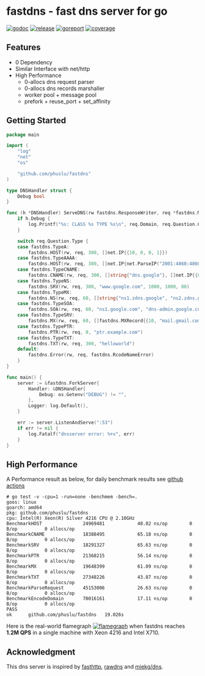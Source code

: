 # fastdns - fast dns server for go

[![godoc][godoc-img]][godoc]
[![release][release-img]][release]
[![goreport][goreport-img]][goreport]
[![coverage][coverage-img]][coverage]


## Features

* 0 Dependency
* Similar Interface with net/http
* High Performance
    - 0-allocs dns request parser
    - 0-allocs dns records marshaller
    - worker pool + message pool
    - prefork + reuse_port + set_affinity


## Getting Started

```go
package main

import (
	"log"
	"net"
	"os"

	"github.com/phuslu/fastdns"
)

type DNSHandler struct {
	Debug bool
}

func (h *DNSHandler) ServeDNS(rw fastdns.ResponseWriter, req *fastdns.Message) {
	if h.Debug {
		log.Printf("%s: CLASS %s TYPE %s\n", req.Domain, req.Question.Class, req.Question.Type)
	}

	switch req.Question.Type {
	case fastdns.TypeA:
		fastdns.HOST(rw, req, 300, []net.IP{{10, 0, 0, 1}})
	case fastdns.TypeAAAA:
		fastdns.HOST(rw, req, 300, []net.IP{net.ParseIP("2001:4860:4860::8888")})
	case fastdns.TypeCNAME:
		fastdns.CNAME(rw, req, 300, []string{"dns.google"}, []net.IP{{8, 8, 8, 8}, {8, 8, 4, 4}})
	case fastdns.TypeNS:
		fastdns.SRV(rw, req, 300, "www.google.com", 1000, 1000, 80)
	case fastdns.TypeMX:
		fastdns.NS(rw, req, 60, []string{"ns1.zdns.google", "ns2.zdns.google"})
	case fastdns.TypeSOA:
		fastdns.SOA(rw, req, 60, "ns1.google.com", "dns-admin.google.com", 42, 900, 900, 1800, 60)
	case fastdns.TypeSRV:
		fastdns.MX(rw, req, 60, []fastdns.MXRecord{{10, "mail.gmail.com"}, {20, "smtp.gmail.com"}})
	case fastdns.TypePTR:
		fastdns.PTR(rw, req, 0, "ptr.example.com")
	case fastdns.TypeTXT:
		fastdns.TXT(rw, req, 300, "helloworld")
	default:
		fastdns.Error(rw, req, fastdns.RcodeNameError)
	}
}

func main() {
	server := &fastdns.ForkServer{
		Handler: &DNSHandler{
			Debug: os.Getenv("DEBUG") != "",
		},
		Logger: log.Default(),
	}

	err := server.ListenAndServe(":53")
	if err != nil {
		log.Fatalf("dnsserver error: %+v", err)
	}
}
```

## High Performance

A Performance result as below, for daily benchmark results see [github actions][benchmark]
```
# go test -v -cpu=1 -run=none -benchmem -bench=.
goos: linux
goarch: amd64
pkg: github.com/phuslu/fastdns
cpu: Intel(R) Xeon(R) Silver 4216 CPU @ 2.10GHz
BenchmarkHOST              	24969481	        48.02 ns/op	       0 B/op	       0 allocs/op
BenchmarkCNAME             	18388495	        65.18 ns/op	       0 B/op	       0 allocs/op
BenchmarkSRV               	18291327	        65.63 ns/op	       0 B/op	       0 allocs/op
BenchmarkPTR               	21368215	        56.14 ns/op	       0 B/op	       0 allocs/op
BenchmarkMX                	19648399	        61.09 ns/op	       0 B/op	       0 allocs/op
BenchmarkTXT               	27348226	        43.87 ns/op	       0 B/op	       0 allocs/op
BenchmarkParseRequest      	45153006	        26.63 ns/op	       0 B/op	       0 allocs/op
BenchmarkEncodeDomain      	70016161	        17.11 ns/op	       0 B/op	       0 allocs/op
PASS
ok  	github.com/phuslu/fastdns	19.026s
```

Here is the real-world flamegraph [![flamegraph][flamegraph]][flamegraph] when fastdns reaches **1.2M QPS** in a single machine with Xeon 4216 and Intel X710.

## Acknowledgment
This dns server is inspired by [fasthttp][fasthttp], [rawdns][rawdns] and [miekg/dns][miekg/dns].

[godoc-img]: http://img.shields.io/badge/godoc-reference-blue.svg
[godoc]: https://godoc.org/github.com/phuslu/fastdns
[release-img]: https://img.shields.io/github/v/tag/phuslu/fastdns?label=release
[release]: https://github.com/phuslu/fastdns/releases
[goreport-img]: https://goreportcard.com/badge/github.com/phuslu/fastdns
[goreport]: https://goreportcard.com/report/github.com/phuslu/fastdns
[coverage-img]: http://gocover.io/_badge/github.com/phuslu/fastdns
[coverage]: https://gocover.io/github.com/phuslu/fastdns
[benchmark]: https://github.com/phuslu/fastdns/actions?query=workflow%3Abenchmark
[flamegraph]: https://cdn.jsdelivr.net/gh/phuslu/fastdns@0.2.1/torch.svg
[fasthttp]: https://github.com/valyala/fasthttp
[rawdns]: https://github.com/cirocosta/rawdns
[miekg/dns]: https://github.com/miekg/dns
